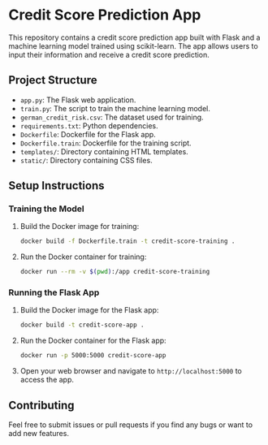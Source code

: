 # Credit Score Prediction App

This repository contains a credit score prediction app built with Flask and a machine learning model trained using scikit-learn. The app allows users to input their information and receive a credit score prediction.

## Project Structure

- `app.py`: The Flask web application.
- `train.py`: The script to train the machine learning model.
- `german_credit_risk.csv`: The dataset used for training.
- `requirements.txt`: Python dependencies.
- `Dockerfile`: Dockerfile for the Flask app.
- `Dockerfile.train`: Dockerfile for the training script.
- `templates/`: Directory containing HTML templates.
- `static/`: Directory containing CSS files.

## Setup Instructions

### Training the Model

1. Build the Docker image for training:
    ```sh
    docker build -f Dockerfile.train -t credit-score-training .
    ```

2. Run the Docker container for training:
    ```sh
    docker run --rm -v $(pwd):/app credit-score-training
    ```

### Running the Flask App

1. Build the Docker image for the Flask app:
    ```sh
    docker build -t credit-score-app .
    ```

2. Run the Docker container for the Flask app:
    ```sh
    docker run -p 5000:5000 credit-score-app
    ```

3. Open your web browser and navigate to `http://localhost:5000` to access the app.

## Contributing

Feel free to submit issues or pull requests if you find any bugs or want to add new features.
